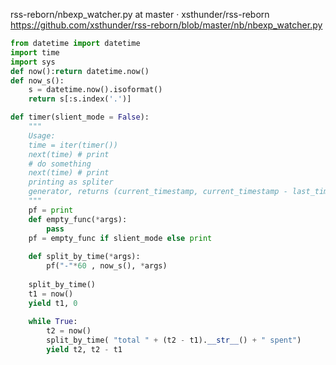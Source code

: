 rss-reborn/nbexp_watcher.py at master · xsthunder/rss-reborn
https://github.com/xsthunder/rss-reborn/blob/master/nb/nbexp_watcher.py

```python
from datetime import datetime
import time
import sys
def now():return datetime.now()
def now_s():
    s = datetime.now().isoformat()
    return s[:s.index('.')]

def timer(slient_mode = False):
    """
    Usage:
    time = iter(timer())
    next(time) # print
    # do something
    next(time) # print
    printing as spliter
    generator, returns (current_timestamp, current_timestamp - last_timestamp)
    """
    pf = print
    def empty_func(*args):
        pass
    pf = empty_func if slient_mode else print
    
    def split_by_time(*args):
        pf("-"*60 , now_s(), *args)
    
    split_by_time()
    t1 = now()
    yield t1, 0
    
    while True:
        t2 = now()
        split_by_time( "total " + (t2 - t1).__str__() + " spent")
        yield t2, t2 - t1
```
